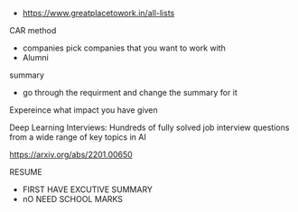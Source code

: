 


- https://www.greatplacetowork.in/all-lists



CAR method
- companies pick companies that you want to work with
- Alumni


summary
- go  through the requirment and change the summary for it


Expereince
 what impact you have given




Deep Learning Interviews: Hundreds of fully solved job interview questions from a wide range of key topics in AI

https://arxiv.org/abs/2201.00650


RESUME
- FIRST HAVE EXCUTIVE SUMMARY
- nO NEED SCHOOL MARKS 